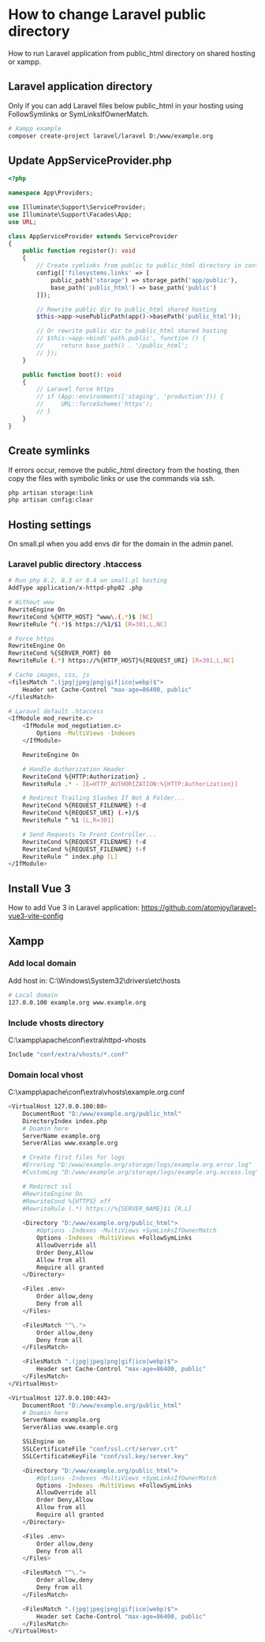 # How to change Laravel public directory

How to run Laravel application from public_html directory on shared hosting or xampp.

## Laravel application directory

Only if you can add Laravel files below public_html in your hosting using FollowSymlinks or SymLinksIfOwnerMatch.

```sh
# Xampp example
composer create-project laravel/laravel D:/www/example.org
```

## Update AppServiceProvider.php

```php
<?php

namespace App\Providers;

use Illuminate\Support\ServiceProvider;
use Illuminate\Support\Facades\App;
use URL;

class AppServiceProvider extends ServiceProvider
{
    public function register(): void
    {
        // Create symlinks from public to public_html directory in config/filesystems.php
        config(['filesystems.links' => [
            public_path('storage') => storage_path('app/public'),
            base_path('public_html') => base_path('public')
        ]]);

        // Rewrite public dir to public_html shared hosting
        $this->app->usePublicPath(app()->basePath('public_html'));

        // Or rewrite public dir to public_html shared hosting
        // $this->app->bind('path.public', function () {
        //     return base_path() . '/public_html';
        // });
    }

    public function boot(): void
    {
        // Laravel force https
        // if (App::environment(['staging', 'production'])) {
        //     URL::forceScheme('https');
        // }
    }
}
```

## Create symlinks

If errors occur, remove the public_html directory from the hosting, then copy the files with symbolic links or use the commands via ssh.

```sh
php artisan storage:link
php artisan config:clear
```

## Hosting settings

On small.pl when you add envs dir for the domain in the admin panel.

### Laravel public directory .htaccess

```sh
# Run php 8.2, 8.3 or 8.4 on small.pl hosting
AddType application/x-httpd-php82 .php

# Without www
RewriteEngine On
RewriteCond %{HTTP_HOST} ^www\.(.*)$ [NC]
RewriteRule ^(.*)$ https://%1/$1 [R=301,L,NC]

# Force https
RewriteEngine On
RewriteCond %{SERVER_PORT} 80
RewriteRule (.*) https://%{HTTP_HOST}%{REQUEST_URI} [R=301,L,NC]

# Cache images, css, js
<filesMatch ".(jpg|jpeg|png|gif|ico|webp)$">
    Header set Cache-Control "max-age=86400, public"
</filesMatch>

# Laravel default .htaccess
<IfModule mod_rewrite.c>
    <IfModule mod_negotiation.c>
        Options -MultiViews -Indexes
    </IfModule>

    RewriteEngine On

    # Handle Authorization Header
    RewriteCond %{HTTP:Authorization} .
    RewriteRule .* - [E=HTTP_AUTHORIZATION:%{HTTP:Authorization}]

    # Redirect Trailing Slashes If Not A Folder...
    RewriteCond %{REQUEST_FILENAME} !-d
    RewriteCond %{REQUEST_URI} (.+)/$
    RewriteRule ^ %1 [L,R=301]

    # Send Requests To Front Controller...
    RewriteCond %{REQUEST_FILENAME} !-d
    RewriteCond %{REQUEST_FILENAME} !-f
    RewriteRule ^ index.php [L]
</IfModule>
```

## Install Vue 3

How to add Vue 3 in Laravel application: <https://github.com/atomjoy/laravel-vue3-vite-config>

## Xampp

### Add local domain

Add host in: C:\Windows\System32\drivers\etc\hosts

```sh
# Local domain
127.0.0.100 example.org www.example.org
```

### Include vhosts directory

C:\xampp\apache\conf\extra\httpd-vhosts

```sh
Include "conf/extra/vhosts/*.conf"
```

### Domain local vhost

C:\xampp\apache\conf\extra\vhosts\example.org.conf

```sh
<VirtualHost 127.0.0.100:80>
    DocumentRoot "D:/www/example.org/public_html"
    DirectoryIndex index.php
    # Doamin here
    ServerName example.org
    ServerAlias www.example.org

    # Create first files for logs
    #ErrorLog "D:/www/example.org/storage/logs/example.org.error.log"
    #CustomLog "D:/www/example.org/storage/logs/example.org.access.log" common

    # Redirect ssl
    #RewriteEngine On
    #RewriteCond %{HTTPS} off
    #RewriteRule (.*) https://%{SERVER_NAME}$1 [R,L]
    
    <Directory "D:/www/example.org/public_html">        
        #Options -Indexes -MultiViews +SymLinksIfOwnerMatch
        Options -Indexes -MultiViews +FollowSymLinks
        AllowOverride all
        Order Deny,Allow
        Allow from all
        Require all granted
    </Directory>

    <Files .env>
        Order allow,deny
        Deny from all
    </Files>

    <FilesMatch "^\.">
        Order allow,deny
        Deny from all
    </FilesMatch>

    <FilesMatch ".(jpg|jpeg|png|gif|ico|webp)$">
        Header set Cache-Control "max-age=86400, public"
    </FilesMatch>
</VirtualHost>

<VirtualHost 127.0.0.100:443>
    DocumentRoot "D:/www/example.org/public_html"
    # Doamin here
    ServerName example.org
    ServerAlias www.example.org

    SSLEngine on
    SSLCertificateFile "conf/ssl.crt/server.crt"
    SSLCertificateKeyFile "conf/ssl.key/server.key"

    <Directory "D:/www/example.org/public_html">
        #Options -Indexes -MultiViews +SymLinksIfOwnerMatch
        Options -Indexes -MultiViews +FollowSymLinks
        AllowOverride all
        Order Deny,Allow
        Allow from all
        Require all granted
    </Directory>

    <Files .env>
        Order allow,deny
        Deny from all
    </Files>

    <FilesMatch "^\.">
        Order allow,deny
        Deny from all
    </FilesMatch>

    <FilesMatch ".(jpg|jpeg|png|gif|ico|webp)$">
        Header set Cache-Control "max-age=86400, public"
    </FilesMatch>
</VirtualHost>
```
